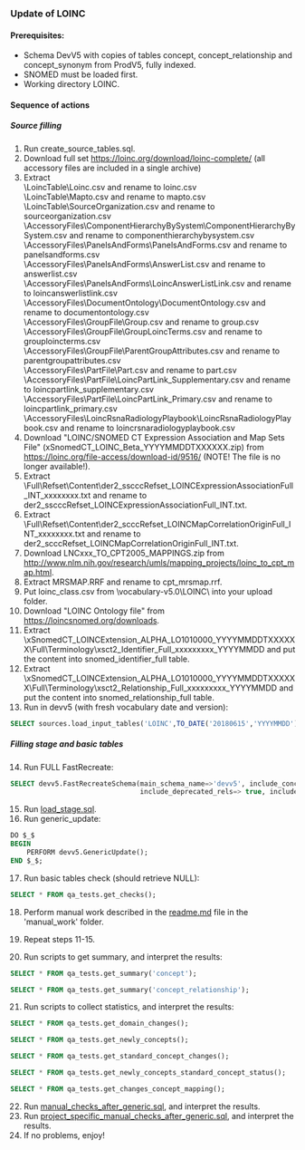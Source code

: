 ### Update of LOINC

#### Prerequisites:
- Schema DevV5 with copies of tables concept, concept_relationship and concept_synonym from ProdV5, fully indexed. 
- SNOMED must be loaded first.
- Working directory LOINC.

#### Sequence of actions

##### Source filling
1. Run create_source_tables.sql.
2. Download full set https://loinc.org/download/loinc-complete/ (all accessory files are included in a single archive)
3. Extract  
\LoincTable\Loinc.csv and rename to loinc.csv  
\LoincTable\Mapto.csv and rename to mapto.csv  
\LoincTable\SourceOrganization.csv and rename to sourceorganization.csv  
\AccessoryFiles\ComponentHierarchyBySystem\ComponentHierarchyBySystem.csv and rename to componenthierarchybysystem.csv  
\AccessoryFiles\PanelsAndForms\PanelsAndForms.csv and rename to panelsandforms.csv  
\AccessoryFiles\PanelsAndForms\AnswerList.csv and rename to answerlist.csv  
\AccessoryFiles\PanelsAndForms\LoincAnswerListLink.csv and rename to loincanswerlistlink.csv  
\AccessoryFiles\DocumentOntology\DocumentOntology.csv and rename to documentontology.csv  
\AccessoryFiles\GroupFile\Group.csv and rename to group.csv  
\AccessoryFiles\GroupFile\GroupLoincTerms.csv and rename to grouploincterms.csv  
\AccessoryFiles\GroupFile\ParentGroupAttributes.csv and rename to parentgroupattributes.csv  
\AccessoryFiles\PartFile\Part.csv and rename to part.csv  
\AccessoryFiles\PartFile\LoincPartLink_Supplementary.csv and rename to loincpartlink_supplementary.csv  
\AccessoryFiles\PartFile\LoincPartLink_Primary.csv and rename to loincpartlink_primary.csv  
\AccessoryFiles\LoincRsnaRadiologyPlaybook\LoincRsnaRadiologyPlaybook.csv and rename to loincrsnaradiologyplaybook.csv  
4. Download "LOINC/SNOMED CT Expression Association and Map Sets File" (xSnomedCT_LOINC_Beta_YYYYMMDDTXXXXXX.zip) from https://loinc.org/file-access/download-id/9516/ (NOTE! The file is no longer available!).
5. Extract \Full\Refset\Content\der2_sscccRefset_LOINCExpressionAssociationFull_INT_xxxxxxxx.txt and rename to der2_sscccRefset_LOINCExpressionAssociationFull_INT.txt.
6. Extract \Full\Refset\Content\der2_scccRefset_LOINCMapCorrelationOriginFull_INT_xxxxxxxx.txt and rename to der2_scccRefset_LOINCMapCorrelationOriginFull_INT.txt.
7. Download LNCxxx_TO_CPT2005_MAPPINGS.zip from http://www.nlm.nih.gov/research/umls/mapping_projects/loinc_to_cpt_map.html.
8. Extract MRSMAP.RRF and rename to cpt_mrsmap.rrf.
9. Put loinc_class.csv from \vocabulary-v5.0\LOINC\ into your upload folder.
10. Download "LOINC Ontology file" from https://loincsnomed.org/downloads.
11. Extract \xSnomedCT_LOINCExtension_ALPHA_LO1010000_YYYYMMDDTXXXXXX\Full\Terminology\xsct2_Identifier_Full_xxxxxxxxx_YYYYMMDD and put the content into snomed_identifier_full table.
12. Extract \xSnomedCT_LOINCExtension_ALPHA_LO1010000_YYYYMMDDTXXXXXX\Full\Terminology\xsct2_Relationship_Full_xxxxxxxxx_YYYYMMDD and put the content into snomed_relationship_full table.
13. Run in devv5 (with fresh vocabulary date and version):
```sql
SELECT sources.load_input_tables('LOINC',TO_DATE('20180615','YYYYMMDD'),'LOINC 2.64');
```

##### Filling stage and basic tables
14. Run FULL FastRecreate:
```sql
SELECT devv5.FastRecreateSchema(main_schema_name=>'devv5', include_concept_ancestor=> false,
                                include_deprecated_rels=> true, include_synonyms=> true);
```
15. Run [load_stage.sql](https://github.com/OHDSI/Vocabulary-v5.0/blob/master/LOINC/load_stage.sql).
16. Run generic_update:
```sql
DO $_$
BEGIN
	PERFORM devv5.GenericUpdate();
END $_$;
```
17. Run basic tables check (should retrieve NULL):
```sql
SELECT * FROM qa_tests.get_checks();
```
18. Perform manual work described in the [readme.md](https://github.com/OHDSI/Vocabulary-v5.0/blob/master/LOINC/manual_work/readme.md) file in the 'manual_work' folder.

19. Repeat steps 11-15.

20. Run scripts to get summary, and interpret the results:
```sql
SELECT * FROM qa_tests.get_summary('concept');
```
```sql
SELECT * FROM qa_tests.get_summary('concept_relationship');
```
21. Run scripts to collect statistics, and interpret the results:
```sql
SELECT * FROM qa_tests.get_domain_changes();
```
```sql
SELECT * FROM qa_tests.get_newly_concepts();
```
```sql
SELECT * FROM qa_tests.get_standard_concept_changes();
```
```sql
SELECT * FROM qa_tests.get_newly_concepts_standard_concept_status();
```
```sql
SELECT * FROM qa_tests.get_changes_concept_mapping();
```

22. Run [manual_checks_after_generic.sql](https://github.com/OHDSI/Vocabulary-v5.0/blob/master/working/manual_checks_after_generic.sql), and interpret the results.
23. Run [project_specific_manual_checks_after_generic.sql](https://github.com/OHDSI/Vocabulary-v5.0/blob/master/LOINC/manual_work/project_specific_manual_checks_after_generic.sql), and interpret the results.
24. If no problems, enjoy!
